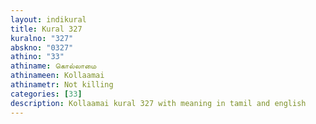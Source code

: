 ```yaml
---
layout: indikural
title: Kural 327
kuralno: "327"
abskno: "0327"
athino: "33"
athiname: கொல்லாமை
athinameen: Kollaamai
athinametr: Not killing
categories: [33]
description: Kollaamai kural 327 with meaning in tamil and english 
---
```


